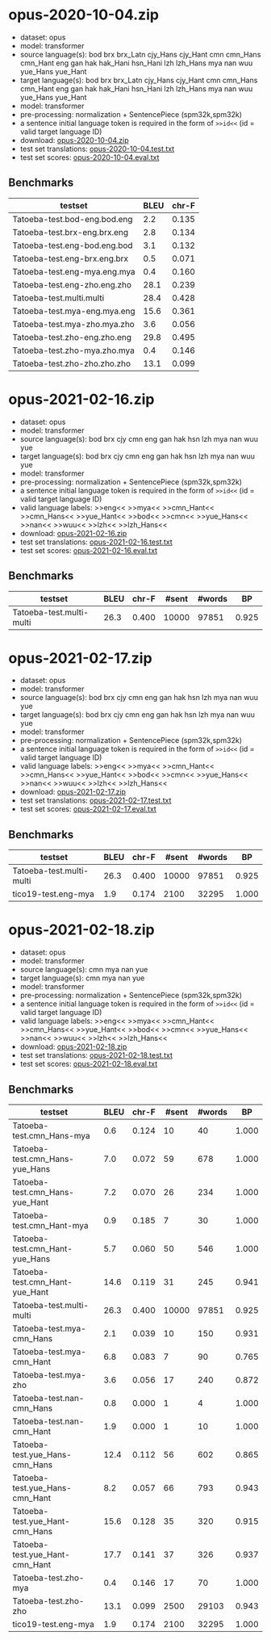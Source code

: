 # opus-2020-10-04.zip

* dataset: opus
* model: transformer
* source language(s): bod brx brx_Latn cjy_Hans cjy_Hant cmn cmn_Hans cmn_Hant eng gan hak hak_Hani hsn_Hani lzh lzh_Hans mya nan wuu yue_Hans yue_Hant
* target language(s): bod brx brx_Latn cjy_Hans cjy_Hant cmn cmn_Hans cmn_Hant eng gan hak hak_Hani hsn_Hani lzh lzh_Hans mya nan wuu yue_Hans yue_Hant
* model: transformer
* pre-processing: normalization + SentencePiece (spm32k,spm32k)
* a sentence initial language token is required in the form of `>>id<<` (id = valid target language ID)
* download: [opus-2020-10-04.zip](https://object.pouta.csc.fi/Tatoeba-MT-models/sit-sit/opus-2020-10-04.zip)
* test set translations: [opus-2020-10-04.test.txt](https://object.pouta.csc.fi/Tatoeba-MT-models/sit-sit/opus-2020-10-04.test.txt)
* test set scores: [opus-2020-10-04.eval.txt](https://object.pouta.csc.fi/Tatoeba-MT-models/sit-sit/opus-2020-10-04.eval.txt)

## Benchmarks

| testset               | BLEU  | chr-F |
|-----------------------|-------|-------|
| Tatoeba-test.bod-eng.bod.eng 	| 2.2 	| 0.135 |
| Tatoeba-test.brx-eng.brx.eng 	| 2.8 	| 0.134 |
| Tatoeba-test.eng-bod.eng.bod 	| 3.1 	| 0.132 |
| Tatoeba-test.eng-brx.eng.brx 	| 0.5 	| 0.071 |
| Tatoeba-test.eng-mya.eng.mya 	| 0.4 	| 0.160 |
| Tatoeba-test.eng-zho.eng.zho 	| 28.1 	| 0.239 |
| Tatoeba-test.multi.multi 	| 28.4 	| 0.428 |
| Tatoeba-test.mya-eng.mya.eng 	| 15.6 	| 0.361 |
| Tatoeba-test.mya-zho.mya.zho 	| 3.6 	| 0.056 |
| Tatoeba-test.zho-eng.zho.eng 	| 29.8 	| 0.495 |
| Tatoeba-test.zho-mya.zho.mya 	| 0.4 	| 0.146 |
| Tatoeba-test.zho-zho.zho.zho 	| 13.1 	| 0.099 |






# opus-2021-02-16.zip

* dataset: opus
* model: transformer
* source language(s): bod brx cjy cmn eng gan hak hsn lzh mya nan wuu yue
* target language(s): bod brx cjy cmn eng gan hak hsn lzh mya nan wuu yue
* model: transformer
* pre-processing: normalization + SentencePiece (spm32k,spm32k)
* a sentence initial language token is required in the form of `>>id<<` (id = valid target language ID)
* valid language labels: >>eng<< >>mya<< >>cmn_Hant<< >>cmn_Hans<< >>yue_Hant<< >>bod<< >>cmn<< >>yue_Hans<< >>nan<< >>wuu<< >>lzh<< >>lzh_Hans<<
* download: [opus-2021-02-16.zip](https://object.pouta.csc.fi/Tatoeba-MT-models/sit-sit/opus-2021-02-16.zip)
* test set translations: [opus-2021-02-16.test.txt](https://object.pouta.csc.fi/Tatoeba-MT-models/sit-sit/opus-2021-02-16.test.txt)
* test set scores: [opus-2021-02-16.eval.txt](https://object.pouta.csc.fi/Tatoeba-MT-models/sit-sit/opus-2021-02-16.eval.txt)

## Benchmarks

| testset | BLEU  | chr-F | #sent | #words | BP |
|---------|-------|-------|-------|--------|----|
| Tatoeba-test.multi-multi 	| 26.3 	| 0.400 	| 10000 	| 97851 	| 0.925 |






# opus-2021-02-17.zip

* dataset: opus
* model: transformer
* source language(s): bod brx cjy cmn eng gan hak hsn lzh mya nan wuu yue
* target language(s): bod brx cjy cmn eng gan hak hsn lzh mya nan wuu yue
* model: transformer
* pre-processing: normalization + SentencePiece (spm32k,spm32k)
* a sentence initial language token is required in the form of `>>id<<` (id = valid target language ID)
* valid language labels: >>eng<< >>mya<< >>cmn_Hant<< >>cmn_Hans<< >>yue_Hant<< >>bod<< >>cmn<< >>yue_Hans<< >>nan<< >>wuu<< >>lzh<< >>lzh_Hans<<
* download: [opus-2021-02-17.zip](https://object.pouta.csc.fi/Tatoeba-MT-models/sit-sit/opus-2021-02-17.zip)
* test set translations: [opus-2021-02-17.test.txt](https://object.pouta.csc.fi/Tatoeba-MT-models/sit-sit/opus-2021-02-17.test.txt)
* test set scores: [opus-2021-02-17.eval.txt](https://object.pouta.csc.fi/Tatoeba-MT-models/sit-sit/opus-2021-02-17.eval.txt)

## Benchmarks

| testset | BLEU  | chr-F | #sent | #words | BP |
|---------|-------|-------|-------|--------|----|
| Tatoeba-test.multi-multi 	| 26.3 	| 0.400 	| 10000 	| 97851 	| 0.925 |
| tico19-test.eng-mya 	| 1.9 	| 0.174 	| 2100 	| 32295 	| 1.000 |






# opus-2021-02-18.zip

* dataset: opus
* model: transformer
* source language(s): cmn mya nan yue
* target language(s): cmn mya nan yue
* model: transformer
* pre-processing: normalization + SentencePiece (spm32k,spm32k)
* a sentence initial language token is required in the form of `>>id<<` (id = valid target language ID)
* valid language labels: >>eng<< >>mya<< >>cmn_Hant<< >>cmn_Hans<< >>yue_Hant<< >>bod<< >>cmn<< >>yue_Hans<< >>nan<< >>wuu<< >>lzh<< >>lzh_Hans<<
* download: [opus-2021-02-18.zip](https://object.pouta.csc.fi/Tatoeba-MT-models/sit-sit/opus-2021-02-18.zip)
* test set translations: [opus-2021-02-18.test.txt](https://object.pouta.csc.fi/Tatoeba-MT-models/sit-sit/opus-2021-02-18.test.txt)
* test set scores: [opus-2021-02-18.eval.txt](https://object.pouta.csc.fi/Tatoeba-MT-models/sit-sit/opus-2021-02-18.eval.txt)

## Benchmarks

| testset | BLEU  | chr-F | #sent | #words | BP |
|---------|-------|-------|-------|--------|----|
| Tatoeba-test.cmn_Hans-mya 	| 0.6 	| 0.124 	| 10 	| 40 	| 1.000 |
| Tatoeba-test.cmn_Hans-yue_Hans 	| 7.0 	| 0.072 	| 59 	| 678 	| 1.000 |
| Tatoeba-test.cmn_Hans-yue_Hant 	| 7.2 	| 0.070 	| 26 	| 234 	| 1.000 |
| Tatoeba-test.cmn_Hant-mya 	| 0.9 	| 0.185 	| 7 	| 30 	| 1.000 |
| Tatoeba-test.cmn_Hant-yue_Hans 	| 5.7 	| 0.060 	| 50 	| 546 	| 1.000 |
| Tatoeba-test.cmn_Hant-yue_Hant 	| 14.6 	| 0.119 	| 31 	| 245 	| 0.941 |
| Tatoeba-test.multi-multi 	| 26.3 	| 0.400 	| 10000 	| 97851 	| 0.925 |
| Tatoeba-test.mya-cmn_Hans 	| 2.1 	| 0.039 	| 10 	| 150 	| 0.931 |
| Tatoeba-test.mya-cmn_Hant 	| 6.8 	| 0.083 	| 7 	| 90 	| 0.765 |
| Tatoeba-test.mya-zho 	| 3.6 	| 0.056 	| 17 	| 240 	| 0.872 |
| Tatoeba-test.nan-cmn_Hans 	| 0.8 	| 0.000 	| 1 	| 4 	| 1.000 |
| Tatoeba-test.nan-cmn_Hant 	| 1.9 	| 0.000 	| 1 	| 10 	| 1.000 |
| Tatoeba-test.yue_Hans-cmn_Hans 	| 12.4 	| 0.112 	| 56 	| 602 	| 0.865 |
| Tatoeba-test.yue_Hans-cmn_Hant 	| 8.2 	| 0.057 	| 66 	| 793 	| 0.943 |
| Tatoeba-test.yue_Hant-cmn_Hans 	| 15.6 	| 0.128 	| 35 	| 320 	| 0.915 |
| Tatoeba-test.yue_Hant-cmn_Hant 	| 17.7 	| 0.141 	| 37 	| 326 	| 0.937 |
| Tatoeba-test.zho-mya 	| 0.4 	| 0.146 	| 17 	| 70 	| 1.000 |
| Tatoeba-test.zho-zho 	| 13.1 	| 0.099 	| 2500 	| 29103 	| 0.943 |
| tico19-test.eng-mya 	| 1.9 	| 0.174 	| 2100 	| 32295 	| 1.000 |

